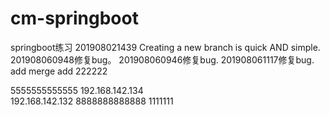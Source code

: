# cm-springboot
springboot练习
201908021439
Creating a new branch is quick AND simple.
201908060948修复bug。
201908060946修复bug.
201908061117修复bug.
add merge  add 222222

5555555555555
192.168.142.134
<br>
192.168.142.132
8888888888888
1111111
